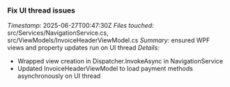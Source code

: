 ### Fix UI thread issues
*Timestamp:* 2025-06-27T00:47:30Z
*Files touched:* src/Services/NavigationService.cs, src/ViewModels/InvoiceHeaderViewModel.cs
*Summary:* ensured WPF views and property updates run on UI thread
*Details:*
- Wrapped view creation in Dispatcher.InvokeAsync in NavigationService
- Updated InvoiceHeaderViewModel to load payment methods asynchronously on UI thread
